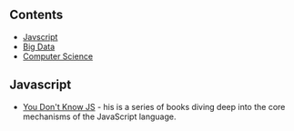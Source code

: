 ## Contents

- [Javscript](#javascript)
- [Big Data](#big-data)
- [Computer Science](#computer-science)

## Javascript

- [You Don't Know JS](https://github.com/getify/You-Dont-Know-JS) - his is a series of books diving deep into the core mechanisms of the JavaScript language.
